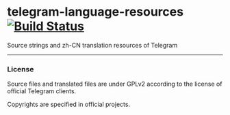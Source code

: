# telegram-language-resources [![Build Status](https://travis-ci.org/telegram-zhCN/telegram-language-resources.svg?branch=master)](https://travis-ci.org/telegram-zhCN/telegram-language-resources)
Source strings and zh-CN translation resources of Telegram

---
### License

Source files and translated files are under GPLv2 according to the license of official Telegram clients.

Copyrights are specified in official projects.

<br />
